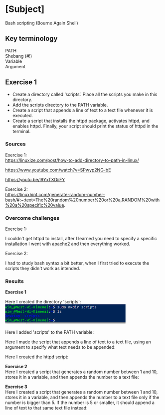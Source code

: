 # [Subject]
Bash scripting (Bourne Again Shell)

## Key terminology
PATH  
Shebang (#!)  
Variable  
Argument

## Exercise 1
* Create a directory called ‘scripts’. Place all the scripts you make in this directory.
* Add the scripts directory to the PATH variable.
* Create a script that appends a line of text to a text file whenever it is executed.
* Create a script that installs the httpd package, activates httpd, and enables httpd. Finally, your script should print the status of httpd in the terminal.

### Sources  
Exercise 1:  
https://linuxize.com/post/how-to-add-directory-to-path-in-linux/

https://www.youtube.com/watch?v=SPwyp2NG-bE 

https://youtu.be/l9YxTXDiiFY

Exercise 2:  
https://linuxhint.com/generate-random-number-bash/#:~:text=The%20random%20number%20or%20a,RANDOM%20with%20a%20specific%20value.

### Overcome challenges
Exercise 1:  

I couldn't get httpd to install, after I learned you need to specify a specific installation I went with apache2 and then everything worked.

Exercise 2:  

I had to study bash syntax a bit better, when I first tried to execute the scripts they didn't work as intended.

### Results
**Exercise 1**  

Here I created the directory 'scripts':  
![screenshot](/00_includes/Linux/LNX-07/LNX-07-mkdir-scripts.png)


Here I added 'scripts' to the PATH variable:  

Here I made the script that appends a line of text to a text file, using an argument to specify what text needs to be appended:  

Here I created the httpd script: 

**Exercise 2**  
Here I created a script that generates a random number between 1 and 10, stores it in a variable, and then appends the number to a text file:  

**Exercise 3**  
Here I created a script that generates a random number between 1 and 10, stores it in a variable, and then appends the number to a text file only if the number is bigger than 5. If the number is 5 or smaller, it should append a line of text to that same text file instead:  

